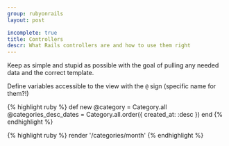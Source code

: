 ```yaml
---
group: rubyonrails
layout: post

incomplete: true
title: Controllers
descr: What Rails controllers are and how to use them right
---
```


Keep as simple and stupid as possible with the goal of pulling any needed data and the correct template.

Define variables accessible to the view with the `@` sign (specific name for them?!)

{% highlight ruby %}
def new
  @category = Category.all
  @categories_desc_dates = Category.all.order({ created_at: :desc })
end
{% endhighlight %}

{% highlight ruby %}
render '/categories/month'
{% endhighlight %}
